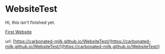 # WebsiteTest
Hi, this isn't finished yet.

[First Website](https://carbonated-milk.github.io/WebsiteTest/)

url: [https://carbonated-milk.github.io/WebsiteTest/)https://carbonated-milk.github.io/WebsiteTest/](https://carbonated-milk.github.io/WebsiteTest/)
